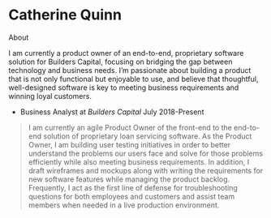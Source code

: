 # Catherine Quinn

About

I am currently a product owner of an end-to-end, proprietary software solution for Builders Capital, focusing on bridging the gap between technology and business needs. I’m passionate about building a product that is not only functional but enjoyable to use, and believe that thoughtful, well-designed software is key to meeting business requirements and winning loyal customers.

- Business Analyst at *Builders Capital* July 2018-Present

 > I am currently an agile Product Owner of the front-end to the end-to-end solution of proprietary loan servicing software. As the Product Owner, I am building user testing initiatives in order to better understand the problems our users face and solve for those problems efficiently while also meeting business requirements. In addition, I draft wireframes and mockups along with writing the requirements for new software features while managing the product backlog. Frequently, I act as the first line of defense for troubleshooting questions for both employees and customers and assist team members when needed in a live production environment.

